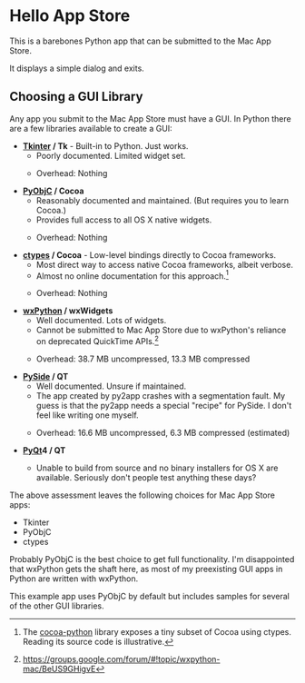 # Hello App Store

This is a barebones Python app that can be submitted to the Mac App Store.

It displays a simple dialog and exits.

## Choosing a GUI Library

Any app you submit to the Mac App Store must have a GUI. In Python there are a few libraries available to create a GUI:

* **[Tkinter] / Tk** - Built-in to Python. Just works.
    * Poorly documented. Limited widget set.
    * <p>Overhead: Nothing</p>
* **[PyObjC] / Cocoa**
    * Reasonably documented and maintained. (But requires you to learn Cocoa.)
    * Provides full access to all OS X native widgets.
    * <p>Overhead: Nothing</p>
* **[ctypes] / Cocoa** - Low-level bindings directly to Cocoa frameworks.
    * Most direct way to access native Cocoa frameworks, albeit verbose.
    * Almost no online documentation for this approach.[^cocoa-python]
    * <p>Overhead: Nothing</p>
* **[wxPython] / wxWidgets**
    * Well documented. Lots of widgets.
    * Cannot be submitted to Mac App Store due to wxPython's reliance on deprecated QuickTime APIs.[^wx-qt]
    * <p>Overhead: 38.7 MB uncompressed, 13.3 MB compressed</p>
* **[PySide] / QT**
    * Well documented. Unsure if maintained.
    * The app created by py2app crashes with a segmentation fault. My guess is that the py2app needs a special "recipe" for PySide. I don't feel like writing one myself.
    * <p>Overhead: 16.6 MB uncompressed, 6.3 MB compressed (estimated)</p>
* **[PyQt]4 / QT**
    * <p>Unable to build from source and no binary installers for OS X are available. Seriously don't people test anything these days?</p>

The above assessment leaves the following choices for Mac App Store apps:

* Tkinter
* PyObjC
* ctypes

Probably PyObjC is the best choice to get full functionality. I'm disappointed that wxPython gets the shaft here, as most of my preexisting GUI apps in Python are written with wxPython.

This example app uses PyObjC by default but includes samples for several of the other GUI libraries.

[^cocoa-python]: The [cocoa-python](https://code.google.com/p/cocoa-python/) library exposes a tiny subset of Cocoa using ctypes. Reading its source code is illustrative.

[^wx-qt]: <https://groups.google.com/forum/#!topic/wxpython-mac/BeUS9GHigvE>

[ctypes]: https://docs.python.org/2/library/ctypes.html
[Tkinter]: https://wiki.python.org/moin/TkInter
[wxPython]: http://wxpython.org
[PySide]: http://www.pyside.org/
[PyQt]: http://www.riverbankcomputing.com/software/pyqt/intro
[PyObjC]: https://pythonhosted.org/pyobjc/